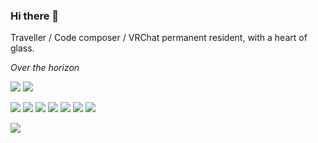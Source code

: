### Hi there 👋

Traveller / Code composer / VRChat permanent resident, with a heart of glass.

*Over the horizon*

![](https://komarev.com/ghpvc/?username=asterismono)
![](https://dxrating.luoling.moe/api/genImage/cmiki)

![](https://img.shields.io/badge/NixOS-5277C3?logo=nixos&logoColor=white)
![](https://img.shields.io/badge/NeoVim-%2357A143.svg?logo=neovim&logoColor=white)
![](https://img.shields.io/badge/TypeScript-007ACC?logo=typescript&logoColor=white)
![](https://img.shields.io/badge/React-20232A?logo=react&logoColor=61DAFB)
![](https://img.shields.io/badge/Node.js-339933?logo=nodedotjs&logoColor=white)
![](https://img.shields.io/badge/matrix-000000?logo=Matrix&logoColor=white)
![](https://img.shields.io/badge/VRChat-07242b?logo=VRChat&logoColor=white)

![](https://stats.amono.me/api?username=AsterisMono&theme=transparent&hide_border=true)
